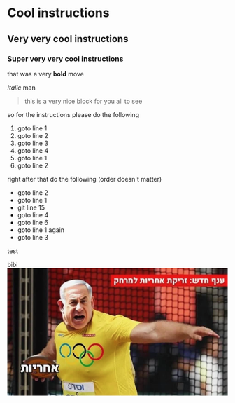 # Cool instructions

## Very very cool instructions

### Super very very cool instructions

that was a very **bold** move

*Italic* man

> this is a very nice block for you all to see

so for the instructions
please do the following
1. goto line 1
2. goto line 2
3. goto line 3
4. goto line 4
  1. goto line 1
  2. goto line 2

right after that do the following (order doesn't matter)
- goto line 2
- goto line 1
- git line 15
- goto line 4
- goto line 6
- goto line 1 again
- goto line 3

test

bibi
![](bibi.png)
